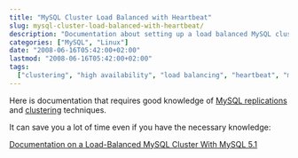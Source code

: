 ```yaml
---
title: "MySQL Cluster Load Balanced with Heartbeat"
slug: mysql-cluster-load-balanced-with-heartbeat/
description: "Documentation about setting up a load balanced MySQL cluster with Heartbeat, including links to detailed PDF resources."
categories: ["MySQL", "Linux"]
date: "2008-06-16T05:42:00+02:00"
lastmod: "2008-06-16T05:42:00+02:00"
tags:
  ["clustering", "high availability", "load balancing", "heartbeat", "mysql"]
---
```


Here is documentation that requires good knowledge of [MySQL replications](mysql_installation_and_configuration.md) and [clustering](replication_master_to_master.md) techniques.

It can save you a lot of time even if you have the necessary knowledge:

[Documentation on a Load-Balanced MySQL Cluster With MySQL 5.1](../../../static/pdf/load-balanced_mysql_cluster_with_mysql_5_1.pdf)
